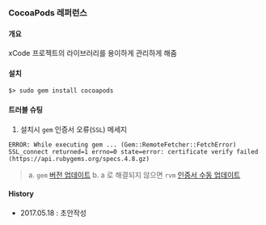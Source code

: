 ### CocoaPods 레퍼런스

#### 개요
xCode 프로젝트의 라이브러리를 용이하게 관리하게 해줌

#### 설치
```
$> sudo gem install cocoapods
```

#### 트러블 슈팅
1. 설치시 `gem` 인증서 오류(`SSL`)
메세지 
```
ERROR: While executing gem ... (Gem::RemoteFetcher::FetchError)
SSL_connect returned=1 errno=0 state=error: certificate verify failed (https://api.rubygems.org/specs.4.8.gz)
```
> a. `gem` [버전 업데이트]()
> b. a 로 해결되지 않으면 `rvm` [인증서 수동 업데이트]()

#### History
- 2017.05.18 : 초안작성
